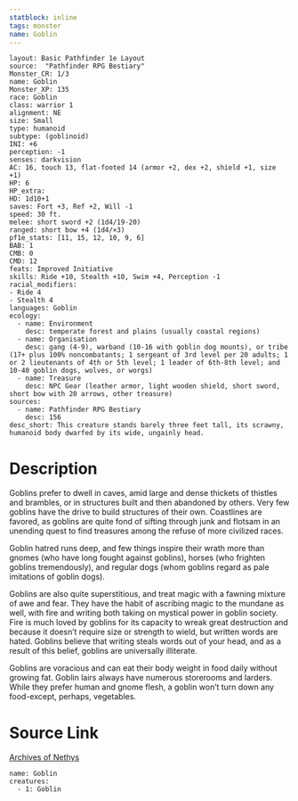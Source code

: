 ```yaml
---
statblock: inline
tags: monster
name: Goblin
---
```

```statblock
layout: Basic Pathfinder 1e Layout
source:  "Pathfinder RPG Bestiary"
Monster_CR: 1/3
name: Goblin
Monster_XP: 135
race: Goblin
class: warrior 1
alignment: NE
size: Small
type: humanoid
subtype: (goblinoid)
INI: +6
perception: -1
senses: darkvision
AC: 16, touch 13, flat-footed 14 (armor +2, dex +2, shield +1, size +1)
HP: 6
HP_extra: 
HD: 1d10+1
saves: Fort +3, Ref +2, Will -1
speed: 30 ft.
melee: short sword +2 (1d4/19-20)
ranged: short bow +4 (1d4/×3)
pf1e_stats: [11, 15, 12, 10, 9, 6]
BAB: 1
CMB: 0
CMD: 12
feats: Improved Initiative
skills: Ride +10, Stealth +10, Swim +4, Perception -1
racial_modifiers:
- Ride 4
- Stealth 4
languages: Goblin
ecology:
  - name: Environment
    desc: temperate forest and plains (usually coastal regions)
  - name: Organisation
    desc: gang (4-9), warband (10-16 with goblin dog mounts), or tribe (17+ plus 100% noncombatants; 1 sergeant of 3rd level per 20 adults; 1 or 2 lieutenants of 4th or 5th level; 1 leader of 6th-8th level; and 10-40 goblin dogs, wolves, or worgs)
  - name: Treasure
    desc: NPC Gear (leather armor, light wooden shield, short sword, short bow with 20 arrows, other treasure)
sources:
  - name: Pathfinder RPG Bestiary
    desc: 156
desc_short: This creature stands barely three feet tall, its scrawny, humanoid body dwarfed by its wide, ungainly head.
```
# Description
Goblins prefer to dwell in caves, amid large and dense thickets of thistles and brambles, or in structures built and then abandoned by others. Very few goblins have the drive to build structures of their own. Coastlines are favored, as goblins are quite fond of sifting through junk and flotsam in an unending quest to find treasures among the refuse of more civilized races.

Goblin hatred runs deep, and few things inspire their wrath more than gnomes (who have long fought against goblins), horses (who frighten goblins tremendously), and regular dogs (whom goblins regard as pale imitations of goblin dogs).

Goblins are also quite superstitious, and treat magic with a fawning mixture of awe and fear. They have the habit of ascribing magic to the mundane as well, with fire and writing both taking on mystical power in goblin society. Fire is much loved by goblins for its capacity to wreak great destruction and because it doesn’t require size or strength to wield, but written words are hated. Goblins believe that writing steals words out of your head, and as a result of this belief, goblins are universally illiterate.

Goblins are voracious and can eat their body weight in food daily without growing fat. Goblin lairs always have numerous storerooms and larders. While they prefer human and gnome flesh, a goblin won’t turn down any food-except, perhaps, vegetables.
# Source Link
[Archives of Nethys](https://aonprd.com/MonsterDisplay.aspx?ItemName=Goblin)
```encounter-table
name: Goblin
creatures:
  - 1: Goblin
```
